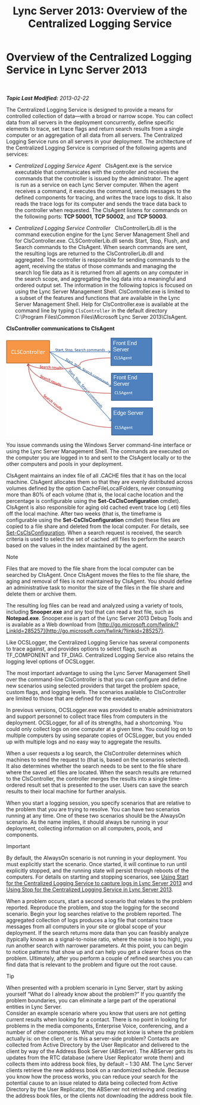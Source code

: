 ﻿---
title: 'Lync Server 2013: Overview of the Centralized Logging Service'
TOCTitle: Overview of the Centralized Logging Service
ms:assetid: 975718a0-f3e3-404d-9453-6224e73bfdd0
ms:mtpsurl: https://technet.microsoft.com/en-us/library/JJ688145(v=OCS.15)
ms:contentKeyID: 49733746
ms.date: 07/23/2014
mtps_version: v=OCS.15
---

<div data-xmlns="http://www.w3.org/1999/xhtml">

<div class="topic" data-xmlns="http://www.w3.org/1999/xhtml" data-msxsl="urn:schemas-microsoft-com:xslt" data-cs="http://msdn.microsoft.com/en-us/">

<div data-asp="http://msdn2.microsoft.com/asp">

# Overview of the Centralized Logging Service in Lync Server 2013

</div>

<div id="mainSection">

<div id="mainBody">

<span> </span>

_**Topic Last Modified:** 2013-02-22_

The Centralized Logging Service is designed to provide a means for controlled collection of data—with a broad or narrow scope. You can collect data from all servers in the deployment concurrently, define specific elements to trace, set trace flags and return search results from a single computer or an aggregation of all data from all servers. The Centralized Logging Service runs on all servers in your deployment. The architecture of the Centralized Logging Service is comprised of the following agents and services:

  - *Centralized Logging Service Agent*   ClsAgent.exe is the service executable that communicates with the controller and receives the commands that the controller is issued by the administrator. The agent is run as a service on each Lync Server computer. When the agent receives a command, it executes the command, sends messages to the defined components for tracing, and writes the trace logs to disk. It also reads the trace logs for its computer and sends the trace data back to the controller when requested. The ClsAgent listens for commands on the following ports: **TCP 50001**, **TCP 50002**, and **TCP 50003**.

  - *Centralized Logging Service Controller*   ClsControllerLib.dll is the command execution engine for the Lync Server Management Shell and for ClsController.exe. CLSControllerLib.dll sends Start, Stop, Flush, and Search commands to the ClsAgent. When search commands are sent, the resulting logs are returned to the ClsControllerLib.dll and aggregated. The controller is responsible for sending commands to the agent, receiving the status of those commands and managing the search log file data as it is returned from all agents on any computer in the search scope, and aggregating the log data into a meaningful and ordered output set. The information in the following topics is focused on using the Lync Server Management Shell. ClsController.exe is limited to a subset of the features and functions that are available in the Lync Server Management Shell. Help for ClsController.exe is available at the command line by typing `ClsController` in the default directory C:\\Program Files\\Common Files\\Microsoft Lync Server 2013\\ClsAgent.

**ClsController communications to ClsAgent**

![Relationship between CLSController and CLSAgent.](images/JJ688145.68c90811-5cf9-4a84-95b7-ea9ffc61eac4(OCS.15).jpg "Relationship between CLSController and CLSAgent.")

You issue commands using the Windows Server command-line interface or using the Lync Server Management Shell. The commands are executed on the computer you are logged in to and sent to the ClsAgent locally or to the other computers and pools in your deployment.

ClsAgent maintains an index file of all .CACHE files that it has on the local machine. ClsAgent allocates them so that they are evenly distributed across volumes defined by the option CacheFileLocalFolders, never consuming more than 80% of each volume (that is, the local cache location and the percentage is configurable using the **Set-CsClsConfiguration** cmdlet). ClsAgent is also responsible for aging old cached event trace log (.etl) files off the local machine. After two weeks (that is, the timeframe is configurable using the **Set-CsClsConfiguration** cmdlet) these files are copied to a file share and deleted from the local computer. For details, see [Set-CsClsConfiguration](set-csclsconfiguration.md). When a search request is received, the search criteria is used to select the set of cached .etl files to perform the search based on the values in the index maintained by the agent.

<div>


> [!NOTE]
> Files that are moved to the file share from the local computer can be searched by ClsAgent. Once ClsAgent moves the files to the file share, the aging and removal of files is not maintained by ClsAgent. You should define an administrative task to monitor the size of the files in the file share and delete them or archive them.



</div>

The resulting log files can be read and analyzed using a variety of tools, including **Snooper.exe** and any tool that can read a text file, such as **Notepad.exe**. Snooper.exe is part of the Lync Server 2013 Debug Tools and is available as a Web download from [http://go.microsoft.com/fwlink/?LinkId=285257](http://go.microsoft.com/fwlink/?linkid=285257).

Like OCSLogger, the Centralized Logging Service has several components to trace against, and provides options to select flags, such as TF\_COMPONENT and TF\_DIAG. Centralized Logging Service also retains the logging level options of OCSLogger.

The most important advantage to using the Lync Server Management Shell over the command-line ClsController is that you can configure and define new scenarios using selected providers that target the problem space, custom flags, and logging levels. The scenarios available to ClsController are limited to those that are defined for the executable.

In previous versions, OCSLogger.exe was provided to enable administrators and support personnel to collect trace files from computers in the deployment. OCSLogger, for all of its strengths, had a shortcoming. You could only collect logs on one computer at a given time. You could log on to multiple computers by using separate copies of OCSLogger, but you ended up with multiple logs and no easy way to aggregate the results.

When a user requests a log search, the ClsController determines which machines to send the request to (that is, based on the scenarios selected). It also determines whether the search needs to be sent to the file share where the saved .etl files are located. When the search results are returned to the ClsController, the controller merges the results into a single time-ordered result set that is presented to the user. Users can save the search results to their local machine for further analysis.

When you start a logging session, you specify scenarios that are relative to the problem that you are trying to resolve. You can have two scenarios running at any time. One of these two scenarios should be the AlwaysOn scenario. As the name implies, it should always be running in your deployment, collecting information on all computers, pools, and components.

<div>


> [!IMPORTANT]
> By default, the AlwaysOn scenario is not running in your deployment. You must explicitly start the scenario. Once started, it will continue to run until explicitly stopped, and the running state will persist through reboots of the computers. For details on starting and stopping scenarios, see <A href="lync-server-2013-using-start-for-the-centralized-logging-service-to-capture-logs.md">Using Start for the Centralized Logging Service to capture logs in Lync Server 2013</A> and <A href="lync-server-2013-using-stop-for-the-centralized-logging-service.md">Using Stop for the Centralized Logging Service in Lync Server 2013</A>.



</div>

When a problem occurs, start a second scenario that relates to the problem reported. Reproduce the problem, and stop the logging for the second scenario. Begin your log searches relative to the problem reported. The aggregated collection of logs produces a log file that contains trace messages from all computers in your site or global scope of your deployment. If the search returns more data than you can feasibly analyze (typically known as a signal-to-noise ratio, where the noise is too high), you run another search with narrower parameters. At this point, you can begin to notice patterns that show up and can help you get a clearer focus on the problem. Ultimately, after you perform a couple of refined searches you can find data that is relevant to the problem and figure out the root cause.

<div>


> [!TIP]
> When presented with a problem scenario in Lync Server, start by asking yourself “What do I already know about the problem?” If you quantify the problem boundaries, you can eliminate a large part of the operational entities in Lync Server.<BR>Consider an example scenario where you know that users are not getting current results when looking for a contact. There is no point in looking for problems in the media components, Enterprise Voice, conferencing, and a number of other components. What you may not know is where the problem actually is: on the client, or is this a server-side problem? Contacts are collected from Active Directory by the User Replicator and delivered to the client by way of the Address Book Server (ABServer). The ABServer gets its updates from the RTC database (where User Replicator wrote them) and collects them into address book files, by default – 1:30 AM. The Lync Server clients retrieve the new address book on a randomized schedule. Because you know how the process works, you can reduce your search for the potential cause to an issue related to data being collected from Active Directory by the User Replicator, the ABServer not retrieving and creating the address book files, or the clients not downloading the address book file.



</div>

</div>

<span> </span>

</div>

</div>

</div>

